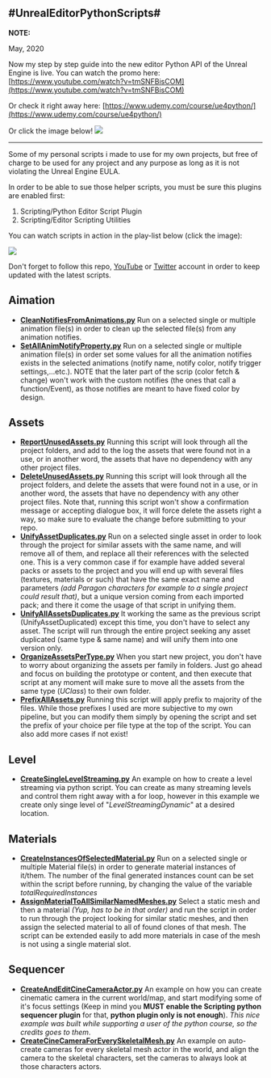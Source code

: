 #UnrealEditorPythonScripts#
---------------------------------------------------
**NOTE:**

May, 2020

Now my step by step guide into the new editor Python API of the Unreal Engine is live. You can watch the promo here: [https://www.youtube.com/watch?v=tmSNFBisCOM](https://www.youtube.com/watch?v=tmSNFBisCOM)

Or check it right away here: [https://www.udemy.com/course/ue4python/](https://www.udemy.com/course/ue4python/)

Or click the image below!
[![](http://www.mamoniem.com/wp-content/uploads/2020/05/udemy_courseImage.png)](https://www.udemy.com/course/ue4python/)

---------------------------------------------------

Some of my personal scripts i made to use for my own projects, but free of charge to be used for any project and any purpose as long as it is not violating the Unreal Engine EULA.

In order to be able to sue those helper scripts, you must be sure this plugins are enabled first:

1. Scripting/Python Editor Script Plugin
2. Scripting/Editor Scripting Utilities

You can watch scripts in action in the play-list below (click the image):

[![](http://www.mamoniem.com/wp-content/uploads/2019/01/2019-01-21-02_05_42-pythonScriptsYoutubeThumbnails.psd-@-66.7-RGB_8-_.png)](https://www.youtube.com/playlist?list=PLTfMG1EpxB2ewNOlE1vFNqIGqPzgkqVk6)

Don't forget to follow this repo, [YouTube](http://www.youtube.com/channel/UCBBcKlWecOLdywouiZPGkgg) or [Twitter](https://twitter.com/_mamoniem) account in order to keep updated with the latest scripts.

## Aimation ##

- **[CleanNotifiesFromAnimations.py](https://github.com/mamoniem/UnrealEditorPythonScripts/blob/master/Animation/CleanNotifiesFromAnimations.py)** Run on a selected single or multiple animation file(s) in order to clean up the selected file(s) from any animation notifies.
- **[SetAllAnimNotifyProperty.py](https://github.com/mamoniem/UnrealEditorPythonScripts/blob/master/Animation/SetAllAnimNotifyProperty.py)** Run on a selected single or multiple animation file(s) in order set some values for all the animation notifies exists in the selected animations (notify name, notify color, notify trigger settings,...etc.). NOTE that the later part of the scrip (color fetch & change) won't work with the custom notifies (the ones that call a function/Event), as those notifies are meant to have fixed color by design.

## Assets ##

- **[ReportUnusedAssets.py](https://github.com/mamoniem/UnrealEditorPythonScripts/blob/master/Assets/ReportUnusedAssets.py)** Running this script will look through all the project folders, and add to the log the assets that were found not in a use, or in another word, the assets that have no dependency with any other project files.
- **[DeleteUnusedAssets.py](https://github.com/mamoniem/UnrealEditorPythonScripts/blob/master/Assets/DeleteUnusedAssets.py)** Running this script will look through all the project folders, and delete the assets that were found not in a use, or in another word, the assets that have no dependency with any other project files. Note that, running this script won't show a confirmation message or accepting dialogue box, it will force delete the assets right a way, so make sure to evaluate the change before submitting to your repo.
- **[UnifyAssetDuplicates.py](https://github.com/mamoniem/UnrealEditorPythonScripts/blob/master/Assets/UnifyAssetDuplicates.py)** Run on a selected single asset in order to look through the project for similar assets with the same name, and will remove all of them, and replace all their references with the selected one. This is a very common case if for example have added several packs or assets to the project and you will end up with several files (textures, materials or such) that have the same exact name and parameters *(add Paragon characters for example to a single project could result that)*, but a unique version coming from each imported pack; and there it come the usage of that script in unifying them.
- **[UnifyAllAssetsDuplicates.py](https://github.com/mamoniem/UnrealEditorPythonScripts/blob/master/Assets/UnifyAllAssetsDuplicates.py)** It working the same as the previous script (UnifyAssetDuplicated) except this time, you don't have to select any asset. The script will run through the entire project seeking any asset duplicated (same type & same name) and will unify them into one version only.
- **[OrganizeAssetsPerType.py](https://github.com/mamoniem/UnrealEditorPythonScripts/blob/master/Assets/OrganizeAssetsPerType.py)** When you start new project, you don't have to worry about organizing the assets per family in folders. Just go ahead and focus on building the prototype or content, and then execute that script at any moment will make sure to move all the assets from the same type (*UClass*) to their own folder.
- **[PrefixAllAssets.py](https://github.com/mamoniem/UnrealEditorPythonScripts/blob/master/Assets/PrefixAllAssets.py)** Running this script will apply prefix to majority of the files. While those prefixes I used are more subjective to my own pipeline, but you can modify them simply by opening the script and set the prefix of your choice per file type at the top of the script. You can also add more cases if not exist!

## Level ##
- **[CreateSingleLevelStreaming.py](https://github.com/mamoniem/UnrealEditorPythonScripts/blob/master/Level/CreateSingleLevelStreaming.py)** An example on how to create a level streaming via python script. You can create as many streaming levels and control them right away with a for loop, however in this example we create only singe level of "*LevelStreamingDynamic*" at a desired location.

## Materials ##
- **[CreateInstancesOfSelectedMaterial.py](https://github.com/mamoniem/UnrealEditorPythonScripts/blob/master/Materials/CreateInstancesOfSelectedMaterial.py)** Run on a selected single or multiple Material file(s) in order to generate material instances of it/them. The number of the final generated instances count can be set within the script before running, by changing the value of the variable *totalRequiredInstances*
- **[AssignMaterialToAllSimilarNamedMeshes.py](https://github.com/mamoniem/UnrealEditorPythonScripts/blob/master/Materials/AssignMaterialToAllSimilarNamedMeshes.py)** Select a static mesh and then a material *(Yup, has to be in that order)* and run the script in order to run through the project looking for similar static meshes, and then assign the selected material to all of found clones of that mesh. The script can be extended easily to add more materials in case of the mesh is not using a single material slot.

## Sequencer ##
- **[CreateAndEditCineCameraActor.py](https://github.com/mamoniem/UnrealEditorPythonScripts/blob/master/Sequencer/CreateAndEditCineCameraActor.py)** An example on how you can create cinematic camera in the current world/map, and start modifying some of it's focus settings (Keep in mind you **MUST enable the Scripting python sequencer plugin** for that, **python plugin only is not enough**).
*This nice example was built while supporting a user of the python course, so the credits goes to them*.
- **[CreateCineCameraForEverySkeletalMesh.py](https://github.com/mamoniem/UnrealEditorPythonScripts/blob/master/Sequencer/CreateCineCameraForEverySkeletalMesh.py)** An example on auto-create cameras for every skeletal mesh actor in the world, and align the camera to the skeletal characters, set the cameras to always look at those characters actors.
